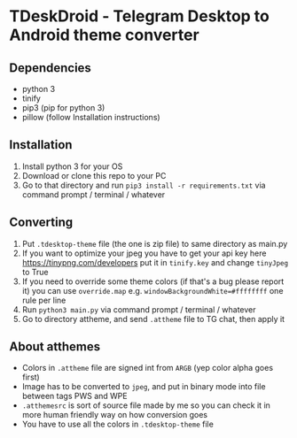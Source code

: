 # TDeskDroid - Telegram Desktop to Android theme converter

## Dependencies
- python 3
- tinify
- pip3 (pip for python 3)
- pillow (follow Installation instructions)

## Installation
1. Install python 3 for your OS
2. Download or clone this repo to your PC
3. Go to that directory and run `pip3 install -r requirements.txt` via command prompt / terminal / whatever

## Converting
1. Put `.tdesktop-theme` file (the one is zip file) to same directory as main.py
2. If you want to optimize your jpeg you have to get your api key here https://tinypng.com/developers put it in `tinify.key` and change `tinyJpeg` to True
3. If you need to override some theme colors (if that's a bug please report it) you can use `override.map` e.g. `windowBackgroundWhite=#ffffffff` one rule per line
4. Run `python3 main.py` via command prompt / terminal / whatever
5. Go to directory attheme, and send `.attheme` file to TG chat, then apply it

## About atthemes
- Colors in `.attheme` file are signed int from `ARGB` (yep color alpha goes first)
- Image has to be converted to `jpeg`, and put in binary mode into file between tags PWS and WPE
- `.atthemesrc` is sort of source file made by me so you can check it in more human friendly way on how conversion goes
- You have to use all the colors in `.tdesktop-theme` file
